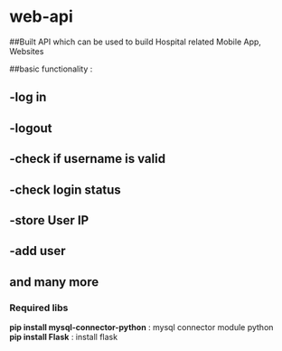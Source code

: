 # web-api

##Built API which can be used to build Hospital related Mobile App, Websites


##basic functionality :
## -log in
## -logout
## -check if username is valid
## -check login status
## -store User IP
## -add user
## and many more

### Required libs
**pip install mysql-connector-python** : mysql connector module python  
**pip install Flask** : install flask
